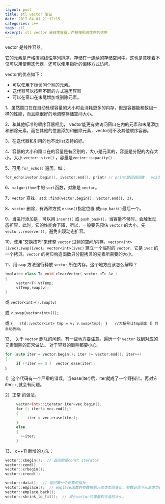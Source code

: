 ```yaml
---
layout: post
title: stl vector 笔记
date: 2017-04-01 21:12:15
categories: c++
tags: stl  
excerpt: stl vector 是线性容器，严格按照线性序列排序
---
```


vector 是线性容器。

它的元素是严格按照线性序列排序，存储在一连续的存储空间中。这也是意味着不仅可以用使用迭代器，还可以使用指针的偏移方式访问。

vector的优点如下：

 - 可以使用下标访问个别的元素。
 - 迭代器可以按照不同的方式遍历容器
 - 可以在窗口在末尾增加或删除元素。

1、虽然窗口在在自动处理容量的大小时会消耗更多的内存，但是容器能和数组一样的性能，而且能很好的地调整存储空间大小。

2、和其他标准的顺序容器相比， vector能更有效访问窗口在内的元素和末尾添加和删除元素，而在其他的位置添加和删除元素，vector则不及其他顺序容器。

3、在迭代器和引用的也不比list支持的好。

4、容器的大小和窗口在的容量是有区别的，大小是元素的，容量是分配的内存大小。大小 `vector::size()` ，容量是`vector::capacity()`

5、可用 `for_echo()` 遍历。如： 

```c++
for_echo(ivetor.begin(), ivector.end(), print) // print是回调函数   void print(int n );
```

6、`<algorithm>`中的 `sort`函数，对象是 `vector`。    

7、`vector` 查找，`std::find(vector.begin(), vector.end(), 3);`

8、`vector` 删除，有两种方式 `erase()`指定位置 或`pop_back()`最后一个。

9、当进行添加是，可以用 `insert()` 或 `push_bask()`，当容量不够时，会触发动态扩容，此时，它的性能会下降，所以，一般要先预估 `vector` 的大小，先 `vector::reserver()`。避免出现动态扩容。

10、使用“交换技巧”来修整 `vector` 过剩的空间/内存。`vector<int>(ivec).swap(ivec)`。`vector<int>(ivec)` 建立一个临时的 `vector`，它是 `ivec` 的一个拷贝。`vector` 的拷贝构造函数只分配拷贝的元素所需要的大小。

11、用`swap` 方法强行释放 `vector` 所在内存。这个地方应该怎么解释？

```c++
tmplate< class T> void clearVector( vector <T> &v )
{
     vector<T> vtTemp;
     vtTemp,swap(v);
}

```
或  `vector<int>().swap(v)`

或 `v.swap(vector<int>());`

或 `{   std::vector<int> tmp = v; v.swap(tmp); }　　//大括号让tmp退出｛｝时自动析构。`


12、 关于 `vector` 删除的问题。有一些地方要注意。遍历一个 `vector` 找到对应的元素删除的正常做法。 对于容器的删除都要小心。

```c++
for (auto iter = vector.begin(); iter != vector.end(); iter++)
{
     if (*iter == 3 )  vector.ease(iter);
｝

```

1）这个代码有一个严重的错误。当ease(iter)后，iter就成了一个野指针。再对它iter++,就会有问题。

2）正常 的做法。

```c++
     vector<int>::iterator iter=vec.begin();
     for (; iter!= vec.end();)
     {
          iter = vec.erase(iter); 
     }
     else
     { 
       ++iter;
     }
```     

13、 c++11 新增的方法：

```c++
vector::cbegin();  // 返回的是const iterator 
vector::cend();
vector::crbegin();
vector::crend():

vector::data();  // 返回第一个元素的指针
vector::emplace();  // emplace函数的参数根据元素类型而变化，参数必须与元素类型的构造函数相匹配.     
vector::emplace_back(); 
vector::shrink_to_fit();  // 减少vector的容量到合适的大小。
```
  

